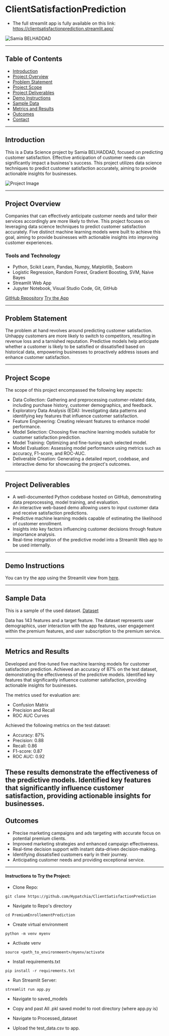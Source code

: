 # ClientSatisfactionPrediction


* The full streamlit app is fully available on this link: https://clientsatisfactionprediction.streamlit.app/


![Samia BELHADDAD](https://your-website.com/path-to-your-image.png)

---

## Table of Contents
- [Introduction](#introduction)
- [Project Overview](#project-overview)
- [Problem Statement](#problem-statement)
- [Project Scope](#project-scope)
- [Project Deliverables](#project-deliverables)
- [Demo Instructions](#demo-instructions)
- [Sample Data](#sample-data)
- [Metrics and Results](#metrics-and-results)
- [Outcomes](#outcomes)
- [Contact](#contact)

---

## Introduction

This is a Data Science project by Samia BELHADDAD, focused on predicting customer satisfaction. Effective anticipation of customer needs can significantly impact a business's success. This project utilizes data science techniques to predict customer satisfaction accurately, aiming to provide actionable insights for businesses.

![Project Image](https://your-website.com/path-to-your-image.jpg)

---

## Project Overview

Companies that can effectively anticipate customer needs and tailor their services accordingly are more likely to thrive. This project focuses on leveraging data science techniques to predict customer satisfaction accurately. Five distinct machine learning models were built to achieve this goal, aiming to provide businesses with actionable insights into improving customer experiences.

### Tools and Technology
- Python, Scikit Learn, Pandas, Numpy, Matplotlib, Seaborn
- Logistic Regression, Random Forest, Gradient Boosting, SVM, Naive Bayes
- Streamlit Web App
- Jupyter Notebook, Visual Studio Code, Git, GitHub

[GitHub Repository](https://github.com/Hypatchia/PremiumEnrollmentPrediction/)
[Try the App](https://your-website.com/app-link)

---

## Problem Statement

The problem at hand revolves around predicting customer satisfaction. Unhappy customers are more likely to switch to competitors, resulting in revenue loss and a tarnished reputation. Predictive models help anticipate whether a customer is likely to be satisfied or dissatisfied based on historical data, empowering businesses to proactively address issues and enhance customer satisfaction.

---

## Project Scope

The scope of this project encompassed the following key aspects:

- Data Collection: Gathering and preprocessing customer-related data, including purchase history, customer demographics, and feedback.
- Exploratory Data Analysis (EDA): Investigating data patterns and identifying key features that influence customer satisfaction.
- Feature Engineering: Creating relevant features to enhance model performance.
- Model Selection: Choosing five machine learning models suitable for customer satisfaction prediction.
- Model Training: Optimizing and fine-tuning each selected model.
- Model Evaluation: Assessing model performance using metrics such as accuracy, F1-score, and ROC-AUC.
- Deliverable Creation: Generating a detailed report, codebase, and interactive demo for showcasing the project's outcomes.

---

## Project Deliverables

- A well-documented Python codebase hosted on GitHub, demonstrating data preprocessing, model training, and evaluation.
- An interactive web-based demo allowing users to input customer data and receive satisfaction predictions.
- Predictive machine learning models capable of estimating the likelihood of customer enrollment.
- Insights into key factors influencing customer decisions through feature importance analysis.
- Real-time integration of the predictive model into a Streamlit Web app to be used internally.

---

## Demo Instructions

You can try the app using the Streamlit view from [here](https://premiumenrollment.streamlit.app/).

---

## Sample Data

This is a sample of the used dataset. [Dataset](https://your-website.com/dataset-link)

Data has 143 features and a target feature. The dataset represents user demographics, user interaction with the app features, user engagement within the premium features, and user subscription to the premium service.

---

## Metrics and Results

Developed and fine-tuned five machine learning models for customer satisfaction prediction. Achieved an accuracy of 87% on the test dataset, demonstrating the effectiveness of the predictive models. Identified key features that significantly influence customer satisfaction, providing actionable insights for businesses.

The metrics used for evaluation are:
- Confusion Matrix
- Precision and Recall
- ROC AUC Curves

Achieved the following metrics on the test dataset:

- Accuracy: 87%
- Precision: 0.88
- Recall: 0.86
- F1-score: 0.87
- ROC AUC: 0.92

These results demonstrate the effectiveness of the predictive models. Identified key features that significantly influence customer satisfaction, providing actionable insights for businesses.
---

## Outcomes

- Precise marketing campaigns and ads targeting with accurate focus on potential premium clients.
- Improved marketing strategies and enhanced campaign effectiveness.
- Real-time decision support with instant data-driven decision-making.
- Identifying dissatisfied customers early in their journey.
- Anticipating customer needs and providing exceptional service.

---


#### Instructions to Try the Project:

* Clone Repo:
~~~ 
git clone https://github.com/Hypatchia/ClientSatisfactionPrediction
~~~

* Navigate to Repo's directory
~~~
cd PremiumEnrollementPrediction
~~~
* Create virtual environment
~~~
python -m venv myenv
~~~

* Activate venv
~~~
source <path_to_environmeent>/myenv/activate
~~~
* Install requirements.txt
~~~
pip install -r requirements.txt
~~~

* Run Streamlit Server:
~~~
streamlit run app.py
~~~

* Navigate to saved_models
- Copy and past All .pkl saved model to root directory (where app.py is)
* Navigate to Processed_dataset
- Upload the test_data.csv to app.

